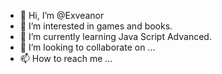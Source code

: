 - 👋 Hi, I’m @Exveanor
- 👀 I’m interested in games and books.
- 🌱 I’m currently learning Java Script Advanced.
- 💞️ I’m looking to collaborate on ...
- 📫 How to reach me ...

<!---
Exveanor/Exveanor is a ✨ special ✨ repository because its `README.md` (this file) appears on your GitHub profile.
You can click the Preview link to take a look at your changes.
--->
